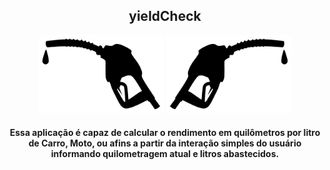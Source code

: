 <div align="center">

## yieldCheck

<img src="./img/bombagun2.svg" width="200px">
<img src="./img/bombagun2_2.png" width="200px">

#### Essa aplicação é capaz de calcular o rendimento em quilômetros por litro de Carro, Moto, ou afins a partir da interação simples do usuário informando quilometragem atual e litros abastecidos.

</div>